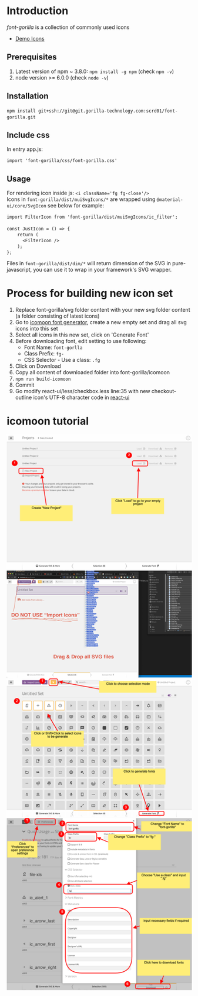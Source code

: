 # Introduction
*font-gorilla* is a collection of commonly used icons
 *  [Demo Icons](http://gui.gorilla-technology.com/font-gorilla/example/demo.html)

## Prerequisites
1. Latest version of npm ~ 3.8.0: `npm install -g npm` (check `npm -v`)  
2. node version >= 6.0.0 (check `node -v`)  
  
## Installation
`npm install git+ssh://git@git.gorilla-technology.com:scrd01/font-gorilla.git`

## Include css
In entry app.js:
```
import 'font-gorilla/css/font-gorilla.css'
```

## Usage
For rendering icon inside js: `<i className='fg fg-close'/>`  
Icons in `font-gorilla/dist/muiSvgIcons/*` are wrapped using `@material-ui/core/SvgIcon` see below for example:
```
import FilterIcon from 'font-gorilla/dist/muiSvgIcons/ic_filter';

const JustIcon = () => {
    return (
      <FilterIcon />
    );
};
```
Files in `font-gorilla/dist/dim/*` will return dimension of the SVG in pure-javascript, you can use it to wrap in your framework's SVG wrapper.

# Process for building new icon set
1. Replace font-gorilla/svg folder content with your new svg folder content (a folder consisting of latest icons)
2. Go to [icomoon font generator](https://icomoon.io/app/), create a new empty set and drag all svg icons into this set
3. Select all icons in this new set, click on 'Generate Font'
4. Before downloading font, edit setting to use following:
    * Font Name: `font-gorlla`
    * Class Prefix: `fg-`
    * CSS Selector - Use a class: `.fg`
5. Click on Download
6. Copy all content of downloaded folder into font-gorilla/icomoon
7. `npm run build-icomoon`
8. Commit
9. Go modify react-ui/less/checkbox.less line:35 with new checkout-outline icon's UTF-8 character code in [react-ui](https://git.gorilla-technology.com/gorilla/react-ui)

# icomoon tutorial
![image info](./README/screenshot-icomoon-1.png)
![image info](./README/screenshot-icomoon-2.png)
![image info](./README/screenshot-icomoon-3.png)
![image info](./README/screenshot-icomoon-4.png)